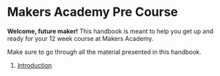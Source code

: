 # Makers Academy Pre Course

**Welcome, future maker!** This handbook is meant to help you get up and ready for your 12 week course at Makers Academy.

Make sure to go through all the material presented in this handbook.

1. [Introduction](http://github.com/makersacademy/pre_course/blob/master/introduction.md)


